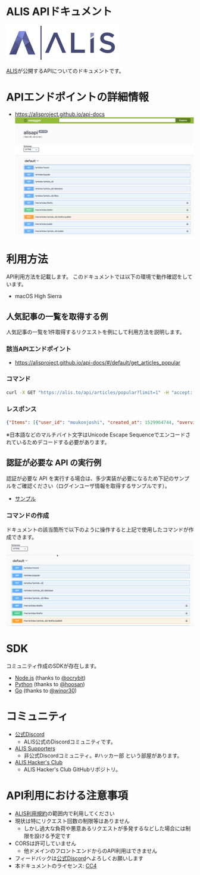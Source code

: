 ALIS APIドキュメント
===
[![ALIS](./img/logo.png)](https://alis.to)  

[ALIS](https://alis.to)が公開するAPIについてのドキュメントです。  

# APIエンドポイントの詳細情報
- https://alisproject.github.io/api-docs  
[![ALIS](./img/apidocs.png)](https://alisproject.github.io/api-docs)


# 利用方法
API利用方法を記載します。
このドキュメントでは以下の環境で動作確認をしています。

- macOS High Sierra

## 人気記事の一覧を取得する例
人気記事の一覧を1件取得するリクエストを例にして利用方法を説明します。

### 該当APIエンドポイント
- https://alisproject.github.io/api-docs/#/default/get_articles_popular

### コマンド
```bash
curl -X GET "https://alis.to/api/articles/popular?limit=1" -H "accept: application/json"
```

### レスポンス
```json
{"Items": [{"user_id": "moukonjoshi", "created_at": 1529964744, "overview": "\u306f\u3044\u304a\u306f\u3088\u3046\u3054\u3056\u3044\u307e\u3059\u3081\u3061\u3083\u7720\u3044\u3067\u304a\u99b4\u67d3\u307f\u6bdb\u6839\u5973\u5b50\u3067\u3054\u3056\u3044\u307e\u3059\u3055\u3042\u3066\u3055\u3066\u4eca\u65e5\u671d\u5bb6\u3067\u308b\u524d\u306b\u30ab\u30d0\u30f3\u304c\u30d1\u30f3\u30d1\u30f3\u3060\u3063\u305f\u306e\u3067\u3044\u3089\u306a\u3044\u3082\u306e\u3092\u6368\u3066\u3066\u3044\u305f\u3093\u3067\u3059\u306d\u3059\u308b\u3068\u4e2d\u304b\u3089\u4f55\u6545\u304b\u5927\u91cf\u306e\u7c73\u304c\u3067\u3066\u304d\u305f\u3093\u3067\u3059\u3088\u306a\u3093\u304b\u306e\u546a", "status": "public", "eye_catch_url": "https://alis.to/d/api/articles_images/moukonjoshi/2APOAezNXzNr/08ecbd59-af46-4937-84ca-240f3831ada3.png", "sort_key": 1529965459183534, "article_id": "2APOAezNXzNr", "published_at": 1529965459, "title": "\u6bdb\u6839\u4f8d\u7b2c2\u90e81\u8a71\u30d3\u30c3\u30c8\u30b3\u30a4\u30f3\u30c1\u30e5\u30a6"}], "LastEvaluatedKey": {"evaluated_at": 1529993420358003, "article_id": "2APOAezNXzNr", "score": 51}}
```

※日本語などのマルチバイト文字はUnicode Escape Sequenceでエンコードされているためデコードする必要があります。

## 認証が必要な API の実行例
認証が必要な API を実行する場合は、多少実装が必要になるため下記のサンプルをご確認ください（ログインユーザ情報を取得するサンプルです）。
- [サンプル](https://github.com/keillera/alis-api-sample/blob/master/exec_api_with_auth_sample.py)

### コマンドの作成
ドキュメントの該当箇所で以下のように操作すると上記で使用したコマンドが作成できます。
![articles_popular](./img/articles_popular.gif)

# SDK
コミュニティ作成のSDKが存在します。

- [Node.js](https://github.com/alisista/alis) (thanks to [@ocrybit](https://github.com/ocrybit))
- [Python](https://github.com/alisista/py-alis) (thanks to [@hoosan](https://github.com/hoosan))
- [Go](https://github.com/alisista/go-alis-client) (thanks to [@winor30](https://github.com/winor30))

# コミュニティ
- [公式Discord](https://discordapp.com/invite/b6T44q3)
  - ALIS公式のDiscordコミュニティです。
- [ALIS Supporters](https://discordapp.com/invite/kSTAkuT)
  - 非公式Discordコミュニティ。#ハッカー部 という部屋があります。
- [ALIS Hacker's Club](https://github.com/alisista)
  - ALIS Hacker's Club GitHubリポジトリ。

# API利用における注意事項
- [ALIS利用規約](https://alis.to/terms)の範囲内で利用してください
- 現状は特にリクエスト回数の制限等はありません
    - しかし過大な負荷や悪意あるリクエストが多発するなどした場合には制限を設ける予定です
- CORSは許可していません
    - 他ドメインのフロントエンドからのAPI利用はできません
- フィードバックは[公式Discord](https://discordapp.com/invite/b6T44q3)へよろしくお願いします
- 本ドキュメントのライセンス: [CC4](https://creativecommons.org/licenses/by/4.0/deed.ja)
